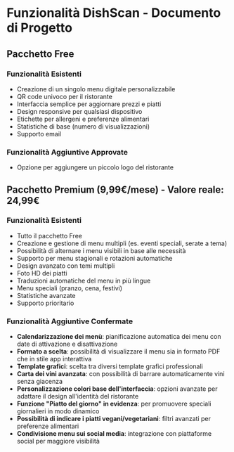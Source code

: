 # Funzionalità DishScan - Documento di Progetto

## Pacchetto Free

### Funzionalità Esistenti
- Creazione di un singolo menu digitale personalizzabile
- QR code univoco per il ristorante
- Interfaccia semplice per aggiornare prezzi e piatti
- Design responsive per qualsiasi dispositivo
- Etichette per allergeni e preferenze alimentari
- Statistiche di base (numero di visualizzazioni)
- Supporto email

### Funzionalità Aggiuntive Approvate
- Opzione per aggiungere un piccolo logo del ristorante

## Pacchetto Premium (9,99€/mese) - Valore reale: 24,99€

### Funzionalità Esistenti
- Tutto il pacchetto Free
- Creazione e gestione di menu multipli (es. eventi speciali, serate a tema)
- Possibilità di alternare i menu visibili in base alle necessità
- Supporto per menu stagionali e rotazioni automatiche
- Design avanzato con temi multipli
- Foto HD dei piatti
- Traduzioni automatiche del menu in più lingue
- Menu speciali (pranzo, cena, festivi)
- Statistiche avanzate
- Supporto prioritario

### Funzionalità Aggiuntive Confermate
- **Calendarizzazione dei menù**: pianificazione automatica dei menu con date di attivazione e disattivazione
- **Formato a scelta**: possibilità di visualizzare il menu sia in formato PDF che in stile app interattiva
- **Template grafici**: scelta tra diversi template grafici professionali
- **Carta dei vini avanzata**: con possibilità di barrare automaticamente vini senza giacenza
- **Personalizzazione colori base dell'interfaccia**: opzioni avanzate per adattare il design all'identità del ristorante
- **Funzione "Piatto del giorno" in evidenza**: per promuovere speciali giornalieri in modo dinamico
- **Possibilità di indicare i piatti vegani/vegetariani**: filtri avanzati per preferenze alimentari
- **Condivisione menu sui social media**: integrazione con piattaforme social per maggiore visibilità